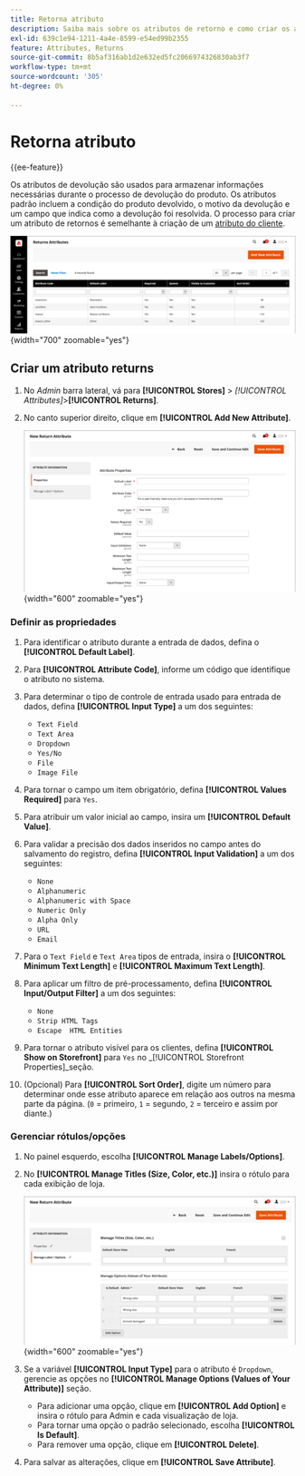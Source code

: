```yaml
---
title: Retorna atributo
description: Saiba mais sobre os atributos de retorno e como criar os atributos necessários para processar retornos em sua loja.
exl-id: 639c1e94-1211-4a4e-8599-e54ed99b2355
feature: Attributes, Returns
source-git-commit: 8b5af316ab1d2e632ed5fc2066974326830ab3f7
workflow-type: tm+mt
source-wordcount: '305'
ht-degree: 0%

---
```


# Retorna atributo

{{ee-feature}}

Os atributos de devolução são usados para armazenar informações necessárias durante o processo de devolução do produto. Os atributos padrão incluem a condição do produto devolvido, o motivo da devolução e um campo que indica como a devolução foi resolvida. O processo para criar um atributo de retornos é semelhante à criação de um [atributo do cliente](../customers/attribute-properties.md).

![Administrador - Retorna atributos](./assets/attribute-returns.png){width="700" zoomable="yes"}

## Criar um atributo returns

1. No _Admin_ barra lateral, vá para **[!UICONTROL Stores]** > _[!UICONTROL Attributes]_>**[!UICONTROL Returns]**.

1. No canto superior direito, clique em **[!UICONTROL Add New Attribute]**.

   ![Novo retorno - propriedades do atributo](./assets/attribute-returns-new-properties.png){width="600" zoomable="yes"}

### Definir as propriedades

1. Para identificar o atributo durante a entrada de dados, defina o **[!UICONTROL Default Label]**.

1. Para **[!UICONTROL Attribute Code]**, informe um código que identifique o atributo no sistema.

1. Para determinar o tipo de controle de entrada usado para entrada de dados, defina **[!UICONTROL Input Type]** a um dos seguintes:

   - `Text Field`
   - `Text Area`
   - `Dropdown`
   - `Yes/No`
   - `File`
   - `Image File`

1. Para tornar o campo um item obrigatório, defina **[!UICONTROL Values Required]** para `Yes`.

1. Para atribuir um valor inicial ao campo, insira um **[!UICONTROL Default Value]**.

1. Para validar a precisão dos dados inseridos no campo antes do salvamento do registro, defina **[!UICONTROL Input Validation]** a um dos seguintes:

   - `None`
   - `Alphanumeric`
   - `Alphanumeric with Space`
   - `Numeric Only`
   - `Alpha Only`
   - `URL`
   - `Email`

1. Para o `Text Field` e `Text Area` tipos de entrada, insira o **[!UICONTROL Minimum Text Length]** e **[!UICONTROL Maximum Text Length]**.

1. Para aplicar um filtro de pré-processamento, defina **[!UICONTROL Input/Output Filter]** a um dos seguintes:

   - `None`
   - `Strip HTML Tags`
   - `Escape  HTML Entities`

1. Para tornar o atributo visível para os clientes, defina **[!UICONTROL Show on Storefront]** para `Yes` no _[!UICONTROL Storefront Properties]_seção.

1. (Opcional) Para **[!UICONTROL Sort Order]**, digite um número para determinar onde esse atributo aparece em relação aos outros na mesma parte da página. (`0` = primeiro, `1` = segundo, `2` = terceiro e assim por diante.)

### Gerenciar rótulos/opções

1. No painel esquerdo, escolha **[!UICONTROL Manage Labels/Options]**.

1. No **[!UICONTROL Manage Titles (Size, Color, etc.)]** insira o rótulo para cada exibição de loja.

   ![Gerenciar rótulos](./assets/return-attributes.png){width="600" zoomable="yes"}

1. Se a variável **[!UICONTROL Input Type]** para o atributo é `Dropdown`, gerencie as opções no **[!UICONTROL Manage Options (Values of Your Attribute)]** seção.

   - Para adicionar uma opção, clique em **[!UICONTROL Add Option]** e insira o rótulo para Admin e cada visualização de loja.
   - Para tornar uma opção o padrão selecionado, escolha **[!UICONTROL Is Default]**.
   - Para remover uma opção, clique em **[!UICONTROL Delete]**.

1. Para salvar as alterações, clique em **[!UICONTROL Save Attribute]**.
